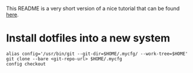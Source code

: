 This README is a very short version of a nice tutorial that can be found [here](https://www.atlassian.com/git/tutorials/dotfiles). 

# Install dotfiles into a new system
```fish
alias config='/usr/bin/git --git-dir=$HOME/.mycfg/ --work-tree=$HOME'
git clone --bare <git-repo-url> $HOME/.mycfg
config checkout
```
